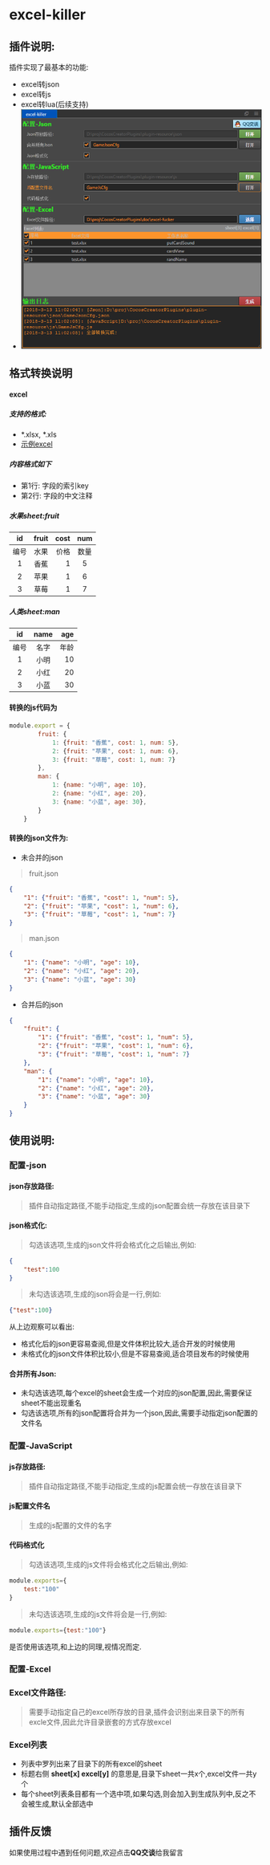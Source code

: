 # excel-killer
## 插件说明:
插件实现了最基本的功能:
- excel转json
- excel转js
- excel转lua(后续支持)
- ![](../../doc/excel-killer/scene.png)
## 格式转换说明
#### excel
##### 支持的格式:
- *.xlsx, *.xls
- [示例excel](../../doc/excel-killer/test.xlsx)
##### 内容格式如下
- 第1行: 字段的索引key
- 第2行: 字段的中文注释
##### 水果sheet:fruit
|id| fruit        | cost      |   num    |
|:----: | :----:    | -----:  | :----: |
|编号| 水果        | 价格    |  数量  |
|1| 香蕉        | 1      |   5    |
|2| 苹果        | 1      |   6    |
|3| 草莓        | 1      |   7    |
##### 人类sheet:man
|id| name        | age         |
|:----: | :----:    | -----:    |
|编号| 名字        | 年龄       |
|1| 小明       | 10           |
|2| 小红        | 20         |
|3| 小蓝        | 30          |


#### 转换的js代码为
```javascript
module.export = {
        fruit: {
            1: {fruit: "香蕉", cost: 1, num: 5},
            2: {fruit: "苹果", cost: 1, num: 6},
            3: {fruit: "草莓", cost: 1, num: 7}
        },
        man: {
            1: {name: "小明", age: 10},
            2: {name: "小红", age: 20},
            3: {name: "小蓝", age: 30},
        }
    }
```
#### 转换的json文件为:
- 未合并的json
> fruit.json
```json
{
    "1": {"fruit": "香蕉", "cost": 1, "num": 5},
    "2": {"fruit": "苹果", "cost": 1, "num": 6},
    "3": {"fruit": "草莓", "cost": 1, "num": 7}
}
```
> man.json
```json
{
    "1": {"name": "小明", "age": 10},
    "2": {"name": "小红", "age": 20},
    "3": {"name": "小蓝", "age": 30}
}
```
- 合并后的json
```json
{
    "fruit": {
        "1": {"fruit": "香蕉", "cost": 1, "num": 5},
        "2": {"fruit": "苹果", "cost": 1, "num": 6},
        "3": {"fruit": "草莓", "cost": 1, "num": 7}
    },
    "man": {
        "1": {"name": "小明", "age": 10},
        "2": {"name": "小红", "age": 20},
        "3": {"name": "小蓝", "age": 30}
    }
}
```


## 使用说明:
### 配置-json
#### json存放路径:
> 插件自动指定路径,不能手动指定,生成的json配置会统一存放在该目录下

#### json格式化:
> 勾选该选项,生成的json文件将会格式化之后输出,例如:
```json
{
    "test":100
}
```
>未勾选该选项,生成的json将会是一行,例如:
```json
{"test":100}
```
从上边观察可以看出:
- 格式化后的json更容易查阅,但是文件体积比较大,适合开发的时候使用
- 未格式化的json文件体积比较小,但是不容易查阅,适合项目发布的时候使用
#### 合并所有Json:
- 未勾选该选项,每个excel的sheet会生成一个对应的json配置,因此,需要保证sheet不能出现重名
- 勾选该选项,所有的json配置将合并为一个json,因此,需要手动指定json配置的文件名

### 配置-JavaScript
#### js存放路径:
> 插件自动指定路径,不能手动指定,生成的js配置会统一存放在该目录下
#### js配置文件名
> 生成的js配置的文件的名字
#### 代码格式化
> 勾选该选项,生成的js文件将会格式化之后输出,例如:
```javascript
module.exports={
    test:"100"
}
```
> 未勾选该选项,生成的js文件将会是一行,例如:
```javascript
module.exports={test:"100"}
```
是否使用该选项,和上边的同理,视情况而定.
### 配置-Excel
### Excel文件路径:
> 需要手动指定自己的excel所存放的目录,插件会识别出来目录下的所有excle文件,因此允许目录嵌套的方式存放excel
### Excel列表
- 列表中罗列出来了目录下的所有excel的sheet
- 标题右侧 **sheet[x] excel[y]** 的意思是,目录下sheet一共x个,excel文件一共y个
- 每个sheet列表条目都有一个选中项,如果勾选,则会加入到生成队列中,反之不会被生成,默认全部选中

## 插件反馈
如果使用过程中遇到任何问题,欢迎点击**QQ交谈**给我留言

